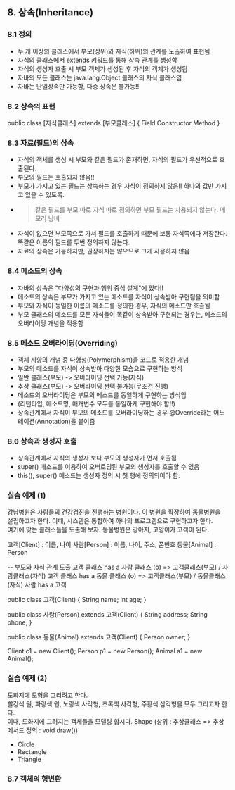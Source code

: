 ## 8. 상속(Inheritance)

### 8.1 정의
- 두 개 이상의 클래스에서 부모(상위)와 자식(하위)의 관계를 도출하여 표현됨
- 자식의 클래스에서 extends 키워드를 통해 상속 관계를 생성함
- 자식의 생성자 호출 시 부모 객체가 생성된 후 자식의 객체가 생성됨
- 자바의 모든 클래스는 java.lang.Object 클래스의 자식 클래스임
- 자바는 단일상속만 가능함, 다중 상속은 불가능!!

### 8.2 상속의 표현
public class [자식클래스] extends [부모클래스] {
	Field
	Constructor
	Method
}

### 8.3 자료(필드)의 상속
- 자식의 객체를 생성 시 부모와 같은 필드가 존재하면, 자식의 필드가 우선적으로 호출된다.
- 부모의 필드는 호출되지 않음!!
- 부모가 가지고 있는 필드는 상속하는 경우 자식이 정의하지 않음!! 하나의 값만 가지고 있을 수 있도록. 
- > 같은 필드를 부모 따로 자식 따로 정의하면 부모 필드는 사용되지 않는다. 메모리 낭비
- 자식이 없으면 부모쪽으로 가서 필드를 호출하기 때문에 보통 자식쪽에다 저장한다. 똑같은 이름의 필드를 두번 정의하지 않는다.
- 자료의 상속은 가능하지만, 권장하지는 않으므로 크게 사용하지 않음

### 8.4 메소드의 상속
- 자바의 상속은 "다양성의 구현과 행위 중심 설계"에 있다!!
- 메소드의 상속은 부모가 가지고 있는 메소드를 자식이 상속받아 구현됨을 의미함
- 부모와 자식이 동일한 이름의 메소드를 정의한 경우, 자식의 메소드만 호출됨
- 부모 클래스의 메소드를 모든 자식들이 똑같이 상속받아 구현되는 경우는, 메소드의 오버라이딩 개념을 적용함

### 8.5 메소드 오버라이딩(Overriding)
- 객체 지향의 개념 중 다형성(Polymerphism)을 코드로 적용한 개념
- 부모의 메소드를 자식이 상속받아 다양한 모습으로 구현하는 방식
- 일반 클래스(부모) -> 오버라이딩 선택 가능(자식)
- 추상 클래스(부모) -> 오버라이딩 선택 불가능(무조건 진행)
- 메소드의 오버라이딩은 부모의 메소드를 동일하게 구현하는 방식임
- (리턴타입, 메소드명, 매개변수 모두를 동일하게 구현해야 함!!)
- 상속관계에서 자식이 부모의 메소드를 오버라이딩하는 경우 @Override라는 어노테이션(Annotation)을 붙여줌

### 8.6 상속과 생성자 호출
- 상속관계에서 자식의 생성자 보다 부모의 생성자가 먼저 호출됨
- super() 메소드를 이용하여 오버로딩된 부모의 생성자를 호출할 수 있음
- this(), super() 메소드는 생성자 정의 시 첫 행에 정의되어야 함.


### 실습 예제 (1) <br>
강남병원은 사람들의 건강검진을 진행하는 병원이다. 이 병원을 확장하여 동물병원을<br>
설립하고자 한다. 이때, 시스템은 통합하여 하나의 프로그램으로 구현하고자 한다.<br>
여기에 맞는 클래스들을 도출해 보자. 동물병원은 강아지, 고양이가 고객이 된다.<br>

고객[Client] : 이름, 나이
사람[Person] : 이름, 나이, 주소, 폰번호
동물[Animal] : Person

-- 부모와 자식 관계 도출
고객 클래스 has a 사람 클래스 (o) => 고객클래스(부모) / 사람클래스(자식)
고객 클래스 has a 동물 클래스 (o) => 고객클래스(부모) / 동물클래스(자식)
사람 has a 고객 

public class 고객(Client) {
	String name;
	int age;
}

public class 사람(Person) extends 고객(Client) {
	String address;
	String phone;
}

public class 동물(Animal) extends 고객(Client) {
	Person owner;
}

Client c1 = new Client();
Person p1 = new Person(); 
Animal a1 = new Animal();

### 실습 예제 (2) <br>
도화지에 도형을 그리려고 한다.<br>
빨강색 원, 파랑색 원, 노랑색 사각형, 초록색 사각형, 주황색 삼각형을 모두 그리고자 한다.<br>
이때, 도화지에 그려지는 객체들을 모델링 합시다.
Shape (상위 : 추상클래스 => 추상 메서드 정의 : void draw())
- Circle
- Rectangle
- Triangle

### 8.7 객체의 형변환
















